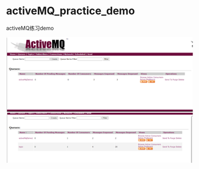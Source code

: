 # activeMQ_practice_demo
activeMQ练习demo

![""](demo/img/微信截图_20230920103257.png)
!["ss"](demo/img/微信截图_20230920142804.png)
